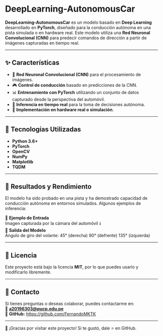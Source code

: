 # DeepLearning-AutonomousCar

**DeepLearning-AutonomousCar** es un modelo basado en **Deep Learning** desarrollado en **PyTorch**, diseñado para la conducción autónoma en una pista simulada o en hardware real. Este modelo utiliza una **Red Neuronal Convolucional (CNN)** para predecir comandos de dirección a partir de imágenes capturadas en tiempo real.

---

## ✨ Características
- 🧠 **Red Neuronal Convolucional (CNN)** para el procesamiento de imágenes.
- 🎮 **Control de conducción** basado en predicciones de la CNN.
- 📊 **Entrenamiento con PyTorch** utilizando un conjunto de datos capturado desde la perspectiva del automóvil.
- 🚀 **Inferencia en tiempo real** para la toma de decisiones autónoma.
- 🔧 **Implementación en hardware real o simulación**.

---

## 📜 Tecnologías Utilizadas
- **Python 3.6+**
- **PyTorch**
- **OpenCV**
- **NumPy**
- **Matplotlib**
- **TQDM**

---

## 🎯 Resultados y Rendimiento
El modelo ha sido probado en una pista y ha demostrado capacidad de conducción autónoma en entornos simulados. Algunos ejemplos de inferencia:

📸 **Ejemplo de Entrada**  
Imagen capturada por la cámara del automóvil
🠗  
🔀 **Salida del Modelo**  
Ángulo de giro del volante: 45° (derecha) 90° (defrente) 135° (izquierda)

---


## 📜 Licencia
Este proyecto está bajo la licencia **MIT**, por lo que puedes usarlo y modificarlo libremente.

---

## 📧 Contacto
Si tienes preguntas o deseas colaborar, puedes contactarme en:  
📩 **a20196303@pucp.edu.pe**  
📌 **GitHub:** https://github.com/FernandoMKTK


---

🚀 ¡Gracias por visitar este proyecto! Si te gustó, dale ⭐ en GitHub.
